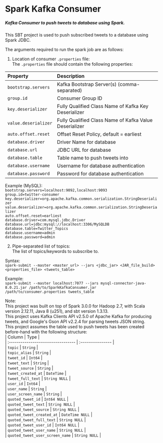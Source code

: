# Spark Kafka Consumer  
##### Kafka Consumer to push tweets to database using Spark.  
This SBT project is used to push subscribed tweets to a database using Spark JDBC.  
  
The arguments required to run the spark job are as follows:  
1) Location of consumer `.properties` file:  
The `.properties` file should contain the following properties:  

| Property                      | Description                                            |  
| :---------------------------- | :----------------------------------------------------- |  
| `bootstrap.servers`          | Kafka Bootstrap Server(s) (comma-separated)            |  
| `group.id`                   | Consumer Group ID                                      |  
| `key.deserializer`           | Fully Qualified Class Name of Kafka Key Deserializer   |  
| `value.deserializer`         | Fully Qualified Class Name of Kafka Value Deserializer |  
| `auto.offset.reset`          | Offset Reset Policy, default = earliest                |  
| `database.driver`            | Driver Name for database                               |  
| `database.url`               | JDBC URL for database                                  |  
| `database.table`             | Table name to push tweets into                         |  
| `database.username`          | Username for database authentication                   |  
| `database.password`          | Password for database authentication                   |  
  
Example (MySQL):  
`bootstrap.servers=localhost:9092,localhost:9093`  
`group.id=twitter-consumer`  
`key.deserializer=org.apache.kafka.common.serialization.StringDeserializer`  
`value.deserializer=org.apache.kafka.common.serialization.StringDeserializer`  
`auto.offset.reset=earliest`  
`database.driver=com.mysql.jdbc.Driver`  
`database.url=jdbc:mysql://localhost:3306/MySQLDB`  
`database.table=Twitter_Topics`  
`database.username=admin`  
`database.password=admin`  
  
2) Pipe-separated list of topics:  
The list of topics/keywords to subscribe to.  
  
Syntax:  
`spark-submit --master <master_url> --jars <jdbc_jar> <JAR_file_build> <properties_file> <tweets_table>`  
  
Example:  
`spark-submit --master localhost:7077 --jars mysql-connector-java-8.0.21.jar /path/to/SparkKafkaConsumer.jar /path/to/consumer.properties tweets_table`  
  
Note:  
This project was built on top of Spark 3.0.0 for Hadoop 2.7, with Scala version 2.12.11, Java 8 (u251), and sbt version 1.3.13.  
This project uses Kafka Clients API v2.5.0 of Apache Kafka for producing tweets, and Google's Gson API v2.2.4 for parsing tweets JSON string.  
This project assumes the table used to push tweets has been created before-hand with the following structure:  
| Column                              | Type              |  
| :---------------------------------- | :---------------- |  
| `topic`                             | `String`          |  
| `topic_alias`                       | `String`          |  
| `tweet_id`                          | `Int64`           |  
| `tweet_text`                        | `String`          |  
| `tweet_source`                      | `String`          |  
| `tweet_created_at`                  | `DateTime`        |  
| `tweet_full_text`                   | `String NULL`     |  
| `user_id`                           | `Int64`           |  
| `user_name`                         | `String`          |  
| `user_screen_name`                  | `String`          |  
| `quoted_tweet_id`                   | `Int64 NULL`      |  
| `quoted_tweet_text`                 | `String NULL`     |  
| `quoted_tweet_source`               | `String NULL`     |  
| `quoted_tweet_created_at`           | `DateTime NULL`   |  
| `quoted_tweet_full_text`            | `String NULL`     |  
| `quoted_tweet_user_id`              | `Int64 NULL`      |  
| `quoted_tweet_user_name`            | `String NULL`     |  
| `quoted_tweet_user_screen_name`     | `String NULL`     |  

